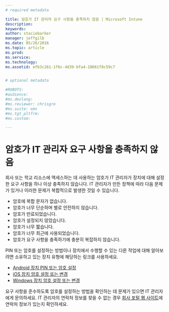 ```yaml
---
# required metadata

title: 암호가 IT 관리자 요구 사항을 충족하지 않음 | Microsoft Intune
description:
keywords:
author: staciebarker
manager: jeffgilb
ms.date: 05/26/2016
ms.topic: article
ms.prod:
ms.service:
ms.technology:
ms.assetid: efb3c261-1f6c-4d39-bfa4-18661f8c59c7


# optional metadata

#ROBOTS:
#audience:
#ms.devlang:
#ms.reviewer: chrisgre
#ms.suite: ems
#ms.tgt_pltfrm:
#ms.custom:

---
```


# 암호가 IT 관리자 요구 사항을 충족하지 않음

회사 또는 학교 리소스에 액세스하는 데 사용하는 암호가 IT 관리자가 장치에 대해 설정한 요구 사항을 하나 이상 충족하지 않습니다. IT 관리자가 만든 정책에 따라 다음 문제가 있거나 이러한 문제가 복합적으로 발생한 것일 수 있습니다.

- 암호에 복합 문자가 없습니다.
- 암호가 너무 단순하며 별로 안전하지 않습니다.
- 암호가 만료되었습니다.
- 암호가 설정되지 않았습니다.
- 암호가 너무 짧습니다.
- 암호가 너무 최근에 사용되었습니다.
- 암호가 요구 사항을 충족하기에 충분히 복잡하지 않습니다.

PIN 또는 암호를 설정하는 방법이나 장치에서 수행할 수 있는 다른 작업에 대해 알아보려면 소유하고 있는 장치 유형에 해당하는 링크를 사용하세요.

- [Android 장치 PIN 또는 암호 설정](set-your-pin-or-password-android.md)
- [iOS 장치 암호 설정 또는 변경](set-or-change-your-passcode-ios.md)
- [Windows 장치 암호 설정 또는 변경](set-or-change-your-password-windows.md)

요구 사항을 준수하도록 암호를 설정하는 방법을 확인하는 데 문제가 있으면 IT 관리자에게 문의하세요. IT 관리자의 연락처 정보를 찾을 수 없는 경우 [회사 포털 웹 사이트](http://portal.manage.microsoft.com)에 연락처 정보가 있는지 확인하세요.

<!--HONumber=Jun16_HO1-->


